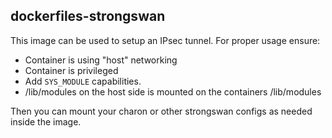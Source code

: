 ## dockerfiles-strongswan

This image can be used to setup an IPsec tunnel. For proper usage ensure:

- Container is using "host" networking
- Container is privileged
- Add `SYS_MODULE` capabilities.
- /lib/modules on the host side is mounted on the containers /lib/modules

Then you can mount your charon or other strongswan configs as needed inside the image.
